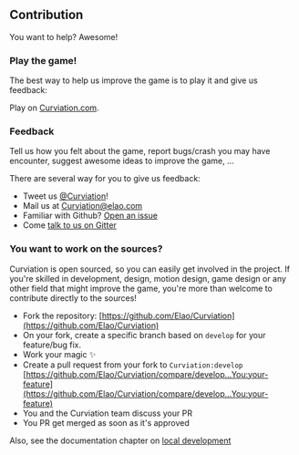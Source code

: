 ## Contribution

You want to help? Awesome!

### Play the game!

The best way to help us improve the game is to play it and give us feedback:

Play on [Curviation.com](http://www.Curviation.com).

### Feedback

Tell us how you felt about the game, report bugs/crash you may have encounter, suggest awesome ideas to improve the game, ...

There are several way for you to give us feedback:

* Tweet us [@Curviation](https://twitter.com/Curviation)!
* Mail us at [Curviation@elao.com](mailto:Curviation@elao.com)
* Familiar with Github? [Open an issue](https://github.com/Elao/Curviation/issues/new)
* Come [talk to us on Gitter](https://gitter.im/Elao/Curviation)

### You want to work on the sources?

Curviation is open sourced, so you can easily get involved in the project.
If you're skilled in development, design, motion design, game design or any other field that might improve the game, you're more than welcome to contribute directly to the sources!

* Fork the repository: [https://github.com/Elao/Curviation](https://github.com/Elao/Curviation)
* On your fork, create a specific branch based on `develop` for your feature/bug fix.
* Work your magic :sparkles:
* Create a pull request from your fork to `Curviation:develop` [https://github.com/Elao/Curviation/compare/develop...You:your-feature](https://github.com/Elao/Curviation/compare/develop...You:your-feature)
* You and the Curviation team discuss your PR
* You PR get merged as soon as it's approved

Also, see the documentation chapter on [local development](dev.md)
